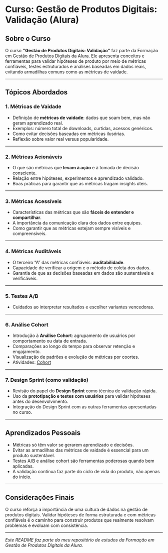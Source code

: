 # Curso: Gestão de Produtos Digitais: Validação (Alura)

## Sobre o Curso

O curso **"Gestão de Produtos Digitais: Validação"** faz parte da Formação em Gestão de Produtos Digitais da Alura. Ele apresenta conceitos e ferramentas para validar hipóteses de produto por meio de métricas confiáveis, testes estruturados e análises baseadas em dados reais, evitando armadilhas comuns como as métricas de vaidade.

---

## Tópicos Abordados

### 1. Métricas de Vaidade

- Definição de **métricas de vaidade**: dados que soam bem, mas não geram aprendizado real.
- Exemplos: número total de downloads, curtidas, acessos genéricos.
- Como evitar decisões baseadas em métricas ilusórias.
- Reflexão sobre valor real versus popularidade.

---

### 2. Métricas Acionáveis

- O que são métricas que **levam à ação** e à tomada de decisão consciente.
- Relação entre hipóteses, experimentos e aprendizado validado.
- Boas práticas para garantir que as métricas tragam insights úteis.

---

### 3. Métricas Acessíveis

- Características das métricas que são **fáceis de entender e compartilhar**.
- A importância da comunicação clara dos dados entre equipes.
- Como garantir que as métricas estejam sempre visíveis e compreensíveis.

---

### 4. Métricas Auditáveis

- O terceiro “A” das métricas confiáveis: **auditabilidade**.
- Capacidade de verificar a origem e o método de coleta dos dados.
- Garantia de que as decisões baseadas em dados são sustentáveis e verificáveis.

---

### 5. Testes A/B

- Cuidados ao interpretar resultados e escolher variantes vencedoras.

---

### 6. Análise Cohort

- Introdução à **Análise Cohort**: agrupamento de usuários por comportamento ou data de entrada.
- Comparações ao longo do tempo para observar retenção e engajamento.
- Visualização de padrões e evolução de métricas por coortes.
- Atividades:
  [Cohort](AtividadePraticaCohort.md)

---

### 7. Design Sprint (como validação)

- Revisão do papel do **Design Sprint** como técnica de validação rápida.
- Uso da **prototipação e testes com usuários** para validar hipóteses antes do desenvolvimento.
- Integração do Design Sprint com as outras ferramentas apresentadas no curso.

---

## Aprendizados Pessoais

- Métricas só têm valor se gerarem aprendizado e decisões.
- Evitar as armadilhas das métricas de vaidade é essencial para um produto sustentável.
- Testes A/B e análise cohort são ferramentas poderosas quando bem aplicadas.
- A validação contínua faz parte do ciclo de vida do produto, não apenas do início.

---

## Considerações Finais

O curso reforça a importância de uma cultura de dados na gestão de produtos digitais. Validar hipóteses de forma estruturada e com métricas confiáveis é o caminho para construir produtos que realmente resolvam problemas e evoluam com consistência.

---

*Este README faz parte do meu repositório de estudos da Formação em Gestão de Produtos Digitais da Alura.*
